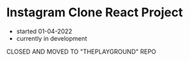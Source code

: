 # Instagram Clone React Project

- started 01-04-2022
- currently in development

CLOSED AND MOVED TO "THEPLAYGROUND" REPO
